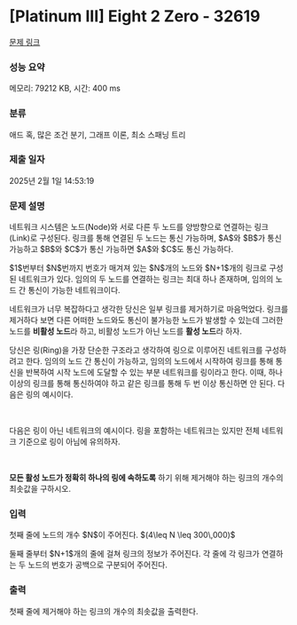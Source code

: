 # [Platinum III] Eight 2 Zero - 32619 

[문제 링크](https://www.acmicpc.net/problem/32619) 

### 성능 요약

메모리: 79212 KB, 시간: 400 ms

### 분류

애드 혹, 많은 조건 분기, 그래프 이론, 최소 스패닝 트리

### 제출 일자

2025년 2월 1일 14:53:19

### 문제 설명

<p>네트워크 시스템은 노드(Node)와 서로 다른 두 노드를 양방향으로 연결하는 링크(Link)로 구성된다. 링크를 통해 연결된 두 노드는 통신 가능하며, $A$와 $B$가 통신 가능하고 $B$와 $C$가 통신 가능하면 $A$와 $C$도 통신 가능하다.</p>

<p>$1$번부터 $N$번까지 번호가 매겨져 있는 $N$개의 노드와 $N+1$개의 링크로 구성된 네트워크가 있다. 임의의 두 노드를 연결하는 링크는 최대 하나 존재하며, 임의의 노드 간 통신이 가능한 네트워크이다.</p>

<p>네트워크가 너무 복잡하다고 생각한 당신은 일부 링크를 제거하기로 마음먹었다. 링크를 제거하다 보면 다른 어떠한 노드와도 통신이 불가능한 노드가 발생할 수 있는데 그러한 노드를 <strong>비활성 노드</strong>라 하고, 비활성 노드가 아닌 노드를 <strong>활성 노드</strong>라 하자.</p>

<p>당신은 링(Ring)을 가장 단순한 구조라고 생각하여 링으로 이루어진 네트워크를 구성하려고 한다. 임의의 노드 간 통신이 가능하고, 임의의 노드에서 시작하여 링크를 통해 통신을 반복하여 시작 노드에 도달할 수 있는 부분 네트워크를 링이라고 한다. 이때, 하나 이상의 링크를 통해 통신하여야 하고 같은 링크를 통해 두 번 이상 통신하면 안 된다. 다음은 링의 예시이다.</p>

<p style="text-align: center;"><img alt="" src=""> <img alt="" src=""> <img alt="" src=""></p>

<p>다음은 링이 아닌 네트워크의 예시이다. 링을 포함하는 네트워크는 있지만 전체 네트워크 기준으로 링이 아님에 유의하자.</p>

<p style="text-align: center;"><img alt="" src=""> <img alt="" src=""> <img alt="" src=""> <img alt="" src=""></p>

<p><strong>모든 활성 노드가 정확히 하나의 링에 속하도록</strong> 하기 위해 제거해야 하는 링크의 개수의 최솟값을 구하시오.</p>

### 입력 

 <p>첫째 줄에 노드의 개수 $N$이 주어진다. $(4\leq N \leq 300\,000)$</p>

<p>둘째 줄부터 $N+1$개의 줄에 걸쳐 링크의 정보가 주어진다. 각 줄에 각 링크가 연결하는 두 노드의 번호가 공백으로 구분되어 주어진다.</p>

### 출력 

 <p>첫째 줄에 제거해야 하는 링크의 개수의 최솟값을 출력한다.</p>

